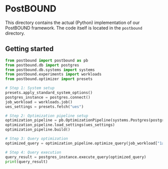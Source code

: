 # PostBOUND

This directory contains the actual (Python) implementation of our PostBOUND framework. The code itself is located in
the `postbound` directory.

## Getting started

```python
from postbound import postbound as pb
from postbound.db import postgres
from postbound.db.systems import systems
from postbound.experiments import workloads
from postbound.optimizer import presets

# Step 1: System setup
presets.apply_standard_system_options()
postgres_instance = postgres.connect()
job_workload = workloads.job()
ues_settings = presets.fetch("ues")

# Step 2: Optimization pipeline setup
optimization_pipeline = pb.OptimizationPipeline(systems.Postgres(postgres_instance))
optimization_pipeline.load_settings(ues_settings)
optimization_pipeline.build()

# Step 3: Query optimization
optimized_query = optimization_pipeline.optimize_query(job_workload["1a"])

# Step 4: Query execution
query_result = postgres_instance.execute_query(optimized_query)
print(query_result)
```

